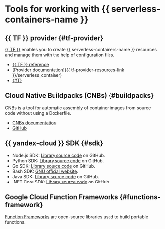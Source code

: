 # Tools for working with {{ serverless-containers-name }}

## {{ TF }} provider {#tf-provider}

[{{ TF }}](https://www.terraform.io/) enables you to create {{ serverless-containers-name }} resources and manage them with the help of configuration files.

* [{{ TF }} reference](tf-ref.md)
* [Provider documentation]({{ tf-provider-resources-link }}/serverless_container)
* [{#T}](../tutorials/infrastructure-management/terraform-quickstart.md)

## Cloud Native Buildpacks (CNBs) {#buildpacks}

CNBs is a tool for automatic assembly of container images from source code without using a Dockerfile.

* [CNBs documentation](https://buildpacks.io/docs/)
* [GitHub](https://github.com/buildpacks)

## {{ yandex-cloud }} SDK {#sdk}

* Node.js SDK: [Library source code](https://github.com/yandex-cloud/nodejs-sdk) on GitHub.
* Python SDK: [Library source code](https://github.com/yandex-cloud/python-sdk) on GitHub.
* Go SDK: [Library source code](https://github.com/yandex-cloud/go-sdk) on GitHub.
* Bash SDK: [GNU official website](https://www.gnu.org/software/bash/).
* Java SDK: [Library source code](https://github.com/yandex-cloud/java-sdk) on GitHub.
* .NET Core SDK: [Library source code](https://github.com/yandex-cloud/dotnet-sdk) on GitHub.

## Google Cloud Function Frameworks {#functions-framework}

[Function Frameworks](https://github.com/GoogleCloudPlatform/functions-framework) are open-source libraries used to build portable functions.